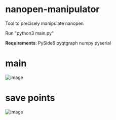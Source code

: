 # nanopen-manipulator
Tool to precisely manipulate nanopen

Run "python3 main.py"

**Requirements**:
PySide6 pyqtgraph numpy pyserial

# main
![image](https://github.com/user-attachments/assets/95c76dcd-bb0e-41ff-a975-b33b7c3dfd0e)

# save points
![image](https://github.com/user-attachments/assets/2acf6755-b5d7-4467-b786-c8631667c0f8)
